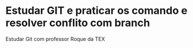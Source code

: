 # Estudar GIT e praticar os comando e resolver conflito com branch
Estudar Git com professor Roque da TEX
